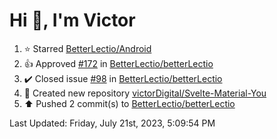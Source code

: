 <h1>Hi 👋, I'm Victor </h1>

<!--RECENT_ACTIVITY:start-->
1. ⭐ Starred [BetterLectio/Android](https://github.com/BetterLectio/Android)<br>
2. 👍 Approved [#172](https://github.com/BetterLectio/betterLectio/pull/172#pullrequestreview-1514422822) in [BetterLectio/betterLectio](https://github.com/BetterLectio/betterLectio)<br>
3. ✔️ Closed issue [#98](https://github.com/BetterLectio/betterLectio/issues/98) in [BetterLectio/betterLectio](https://github.com/BetterLectio/betterLectio)<br>
4. 📔 Created new repository [victorDigital/Svelte-Material-You](https://github.com/victorDigital/Svelte-Material-You)<br>
5. ⬆️ Pushed 2 commit(s) to [BetterLectio/betterLectio](https://github.com/BetterLectio/betterLectio)<br>
<!--RECENT_ACTIVITY:end-->

<!--RECENT_ACTIVITY:last_update-->
Last Updated: Friday, July 21st, 2023, 5:09:54 PM
<!--RECENT_ACTIVITY:last_update_end-->
